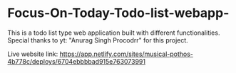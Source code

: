 # Focus-On-Today-Todo-list-webapp-
This is a todo list type web application built with different functionalities. Special thanks to yt: "Anurag Singh Procodrr" for this project.

Live website link: https://app.netlify.com/sites/musical-pothos-4b778c/deploys/6704ebbbbad915e763073991
